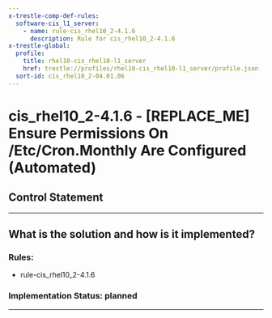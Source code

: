 ```yaml
---
x-trestle-comp-def-rules:
  software-cis_l1_server:
    - name: rule-cis_rhel10_2-4.1.6
      description: Rule for cis_rhel10_2-4.1.6
x-trestle-global:
  profile:
    title: rhel10-cis_rhel10-l1_server
    href: trestle://profiles/rhel10-cis_rhel10-l1_server/profile.json
  sort-id: cis_rhel10_2-04.01.06
---
```


# cis_rhel10_2-4.1.6 - \[REPLACE_ME\] Ensure Permissions On /Etc/Cron.Monthly Are Configured (Automated)

## Control Statement

______________________________________________________________________

## What is the solution and how is it implemented?

<!-- For implementation status enter one of: implemented, partial, planned, alternative, not-applicable -->

<!-- Note that the list of rules under ### Rules: is read-only and changes will not be captured after assembly to JSON -->

<!-- Add control implementation description here for control: cis_rhel10_2-4.1.6 -->

### Rules:

  - rule-cis_rhel10_2-4.1.6

### Implementation Status: planned

______________________________________________________________________
